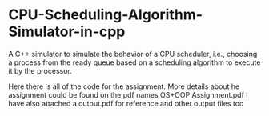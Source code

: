 # CPU-Scheduling-Algorithm-Simulator-in-cpp

A C++ simulator to simulate the behavior of a CPU scheduler, i.e., choosing a process from the ready queue based on a scheduling algorithm to execute it by the processor.

Here there is all of the code for the assignment. More details about he assignment could be found on the pdf names OS+OOP Assignment.pdf
I have also attached a output.pdf for reference and other output files too
